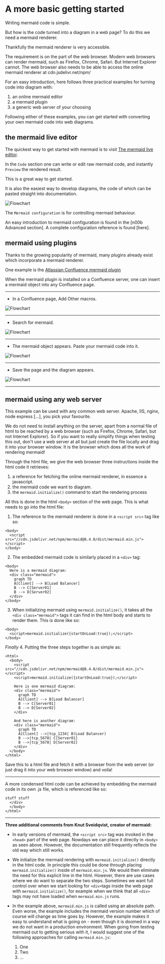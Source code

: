 # A more basic getting started

Writing mermaid code is simple.

But how is the code turned into a diagram in a web page? To do this we need a mermaid renderer.

Thankfully the mermaid renderer is very accessible.

The requirement is on the part of the web browser. Modern web browsers can render mermaid, such as Firefox, Chrome, Safari. But Internet Explorer cannot. The web browser also needs to be able to access the online mermaid renderer at cdn.jsdelivr.net/npm/

For an easy introduction, here follows three practical examples for turning code into diagram with:
1. an online mermaid editor
2. a mermaid plugin
3. a generic web server of your choosing

Following either of these examples, you can get started with converting your own mermaid code into web diagrams.

## the mermaid live editor

The quickest way to get started with mermaid is to visit [The mermaid live editor](https://mermaidjs.github.io/mermaid-live-editor).

In the `Code` section one can write or edit raw mermaid code, and instantly `Preview` the rendered result.

This is a great way to get started.

It is also the easiest way to develop diagrams, the code of which can be pasted straight into documentation.

![Flowchart](./img/n00b-liveEditor.png)

The `Mermaid configuration` is for controlling mermaid behaviour.

An easy introduction to mermaid configuration is found in the [n00b Advanced section]. A complete configuration reference is found [here].


## mermaid using plugins

Thanks to the growing popularity of mermaid, many plugins already exist which incorporate a mermaid renderer.

One example is the [Atlassian Confluence mermaid plugin](https://marketplace.atlassian.com/apps/1214124/mermaid-plugin-for-confluence?hosting=server&tab=overview)

When the mermaid plugin is installed on a Confluence server, one can insert a mermaid object into any Confluence page.

---

- In a Confluence page, Add Other macros.

![Flowchart](./img/n00b-Confluence1.png)

---

- Search for mermaid.

![Flowchart](./img/n00b-Confluence2.png)

---

- The mermaid object appears. Paste your mermaid code into it.

![Flowchart](./img/n00b-Confluence3.png)

---

- Save the page and the diagram appears.

![Flowchart](./img/n00b-Confluence4.png)

---

## mermaid using any web server

This example can be used with any common web server. Apache, IIS, nginx, node express [...], you pick your favourite.

We do not need to install anything on the server, apart from a normal file of html to be reached by a web browser (such as Firefox, Chrome, Safari, but not Internet Explorer). So if you want to really simplify things when testing this out, don't use a web server at all but just create the file locally and drag it into your browser window. It is the browser which does all the work of rendering mermaid!

Through the html file, we give the web browser three instructions inside the html code it retrieves:
1. a reference for fetching the online mermaid renderer, in essence a javascript.
2. the mermaid code we want to diagram.
3. the `mermaid.initialize()` command to start the rendering process

All this is done in the html `<body>` section of the web page. This is what needs to go into the html file:



1. The reference to the mermaid renderer is done in a `<script src>` tag like so:

```
<body>
  <script src="//cdn.jsdelivr.net/npm/mermaid@8.4.0/dist/mermaid.min.js"></script>
</body>
```

2. The embedded mermaid code is similarly placed in a `<div>` tag:

```
<body>
  Here is a mermaid diagram:
  <div class="mermaid">
    graph TD
    A[Client] --> B[Load Balancer]
    B --> C[Server01]
    B --> D[Server02]
  </div>
</body>
```

3. When initializing mermaid using `mermaid.initialize()`, it takes all the `<div class="mermaid">` tags it can find in the html body and starts to render them. This is done like so:

```
<body>
  <script>mermaid.initialize({startOnLoad:true});</script>
</body>
```

*Finally*
4. Putting the three steps together is as simple as:
```
<html>
  <body>
    <script src="//cdn.jsdelivr.net/npm/mermaid@8.4.0/dist/mermaid.min.js"></script>
    <script>mermaid.initialize({startOnLoad:true});</script>

    Here is one mermaid diagram:
    <div class="mermaid">
      graph TD
      A[Client] --> B[Load Balancer]
      B --> C[Server01]
      B --> D[Server02]
    </div>

    And here is another diagram:
    <div class="mermaid">
      graph TD
      A[Client] -->|tcp_1234| B(Load Balancer)
      B -->|tcp_5678| C[Server01]
      B -->|tcp_5678| D[Server02]
    </div>
  </body>
</html>
```
Save this to a html file and fetch it with a browser from the web server (or just drag it into your web browser window) and voila!

---

A more condensed html code can be achieved by embedding the mermaid code in its own .js file, which is referenced like so:

```
stuff stuff
  </div>
  </body>
</html>
```

---

**Three additional comments from Knut Sveidqvist, creator of mermaid:**
- In early versions of mermaid, the `<script src>` tag was invoked in the `<head>` part of the web page. Nowdays we can place it directly in `<body>` as seen above. However, the documentation still frequently reflects the old way which still works.
  
- We initialize the mermaid rendering with `mermaid.initialize()` directly in the html code. In principle this could be done through placing `mermaid.initialize()` inside of `mermaid.min.js`. We would then eliminate the need for this explicit line in the html. However, there are use cases where we do want to separate the two steps. Sometimes we want full control over when we start looking for `<div>`tags inside the web page with `mermaid.initialize()`, for example when we think that all `<div>` tags may not have loaded when `mermaid.min.js` runs.

- In the example above, `mermaid.min.js` is called using an absolute path. Even worse, the example includes the mermaid version number which of course will change as time goes by. However, the example makes it easy to understand what is going on - even though it is doomed in a way we do not want in a production environment. When going from testing mermaid out to getting serious with it, I would suggest one of the following approaches for calling `mermaid.min.js`:
  
  1. One
  2. Two
  3. ...
   
